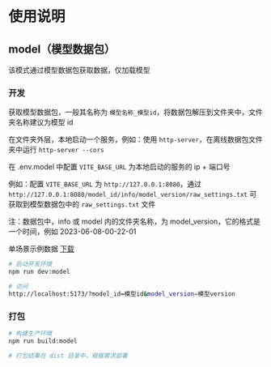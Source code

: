# 使用说明

## model（模型数据包）

该模式通过模型数据包获取数据，仅加载模型

### 开发

获取模型数据包，一般其名称为 `模型名称_模型id`，将数据包解压到文件夹中，文件夹名称建议为模型 id

在文件夹外层，本地启动一个服务，例如：使用 `http-server`，在离线数据包文件夹中运行 `http-server --cors`

在 .env.model 中配置 `VITE_BASE_URL` 为本地启动的服务的 ip + 端口号

例如：配置 `VITE_BASE_URL` 为 `http://127.0.0.1:8080`，通过 `http://127.0.0.1:8080/model_id/info/model_version/raw_settings.txt` 可获取到模型数据包中的 `raw_settings.txt` 文件

注：数据包中，info 或 model 内的文件夹名称，为 model_version，它的格式是一个时间，例如 2023-06-08-00-22-01

单场景示例数据 [下载](https://3dnest-custom-bak.oss-cn-beijing.aliyuncs.com/sdk-smaple-data/model/9dccd8b4_rJHu_b6f9_3Q0.zip)

```sh
# 启动开发环境
npm run dev:model

# 访问
http://localhost:5173/?model_id=模型id&model_version=模型version
```

### 打包

```sh
# 构建生产环境
npm run build:model

# 打包结果在 dist 目录中，根据需求部署
```
